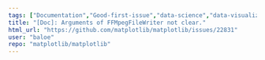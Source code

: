 ```yaml
---
tags: ["Documentation","Good-first-issue","data-science","data-visualization","gtk","hacktoberfest","matplotlib","plotting","python","qt","tk","topic-animation","wx"]
title: "[Doc]: Arguments of FFMpegFileWriter not clear."
html_url: "https://github.com/matplotlib/matplotlib/issues/22831"
user: "baloe"
repo: "matplotlib/matplotlib"
---
```


